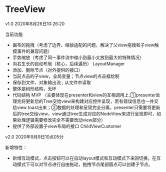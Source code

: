 # TreeView

v1.0 2020年8月26日10:26:20

当前功能
- 画布的拖拽（考虑了边界、缩放适配的问题，解决了父view拖拽和子view触摸事件的兼容问题）
- 手势缩放（考虑了同一事件流中缩小到最小又放到最大的特殊情况）
- 向右生长的自动布局（核心，后续遍历） LayoutManager
- 添加、删除节点（对外提供的接口）
- 当前点击的子view，全局变量；节点view的点击框绘制
- 保存到文件，对象输出流 ; 从文件中读取
- 整体是树形结构，无环
- 代码结构 MVP （主要体现在presenter和view的互相调用上,①presenter处理完将更新后的Tree交给view来构建对应控件呈现，若有错误信息也一并交给view toast出来；②数据的处理和呈现完全分离，presenter只需要将更新后的tree交给view，view通过tree生成对应的NodeView来进行呈现即可，如果处理逻辑需要修改完全不需要改动view部分）
- 提供了外部设置子view布局的接口 ChildViewCustomer

v2.0 2020年9月9日10点05分

新增特性：
- 新增互动模式，点击按钮可以在自动layout模式和互动模式下来回切换。在互动模式下可以对节点进行自由拖动，拖拽节点尾部圆点可以创建子节点。

